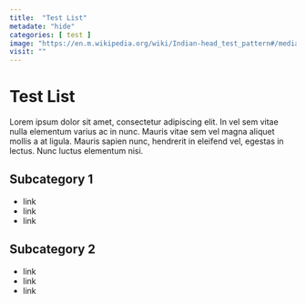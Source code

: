 ```yaml
---
title:  "Test List"
metadate: "hide"
categories: [ test ]
image: "https://en.m.wikipedia.org/wiki/Indian-head_test_pattern#/media/File%3ARCA_Indian_Head_Test_Pattern.svg"
visit: ""
---
```

# Test List

Lorem ipsum dolor sit amet, consectetur adipiscing elit. In vel sem vitae nulla elementum varius ac in nunc. Mauris vitae sem vel magna aliquet mollis a at ligula. Mauris sapien nunc, hendrerit in eleifend vel, egestas in lectus. Nunc luctus elementum nisi.

## Subcategory 1
* link
* link
* link

## Subcategory 2
* link
* link
* link